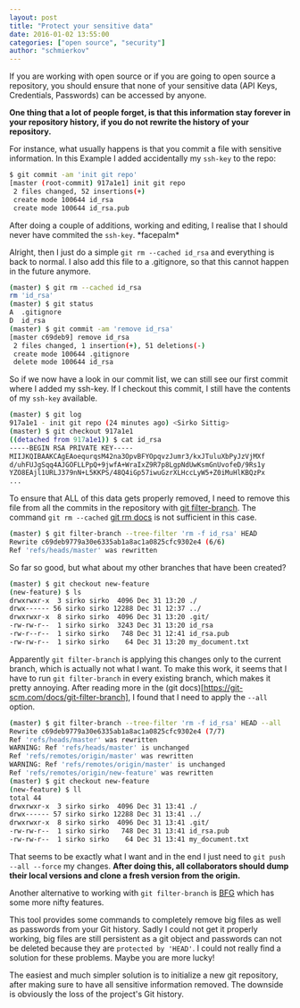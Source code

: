 ```yaml
---
layout: post
title: "Protect your sensitive data"
date: 2016-01-02 13:55:00
categories: ["open source", "security"]
author: "schmierkov"
---
```


If you are working with open source or if you are going to open source a repository, you should ensure that none of your sensitive data (API Keys, Credentials, Passwords) can be accessed by anyone.

**One thing that a lot of people forget, is that this information stay forever in your repository history, if you do not rewrite the history of your repository.**

For instance, what usually happens is that you commit a file with sensitive information. In this Example I added accidentally my `ssh-key` to the repo:

```bash
$ git commit -am 'init git repo'
[master (root-commit) 917a1e1] init git repo
 2 files changed, 52 insertions(+)
 create mode 100644 id_rsa
 create mode 100644 id_rsa.pub
```

After doing a couple of additions, working and editing, I realise that I should never have commited the `ssh-key`. \*facepalm\*

Alright, then I just do a simple `git rm --cached id_rsa` and everything is back to normal. I also add this file to a .gitignore, so that this cannot happen in the future anymore.

```bash
(master) $ git rm --cached id_rsa
rm 'id_rsa'
(master) $ git status
A  .gitignore
D  id_rsa
(master) $ git commit -am 'remove id_rsa'
[master c69deb9] remove id_rsa
 2 files changed, 1 insertion(+), 51 deletions(-)
 create mode 100644 .gitignore
 delete mode 100644 id_rsa
```

So if we now have a look in our commit list, we can still see our first commit where I added my ssh-key. If I checkout this commit, I still have the contents of my `ssh-key` available.

```bash
(master) $ git log
917a1e1 - init git repo (24 minutes ago) <Sirko Sittig>
(master) $ git checkout 917a1e1
((detached from 917a1e1)) $ cat id_rsa
-----BEGIN RSA PRIVATE KEY-----
MIIJKQIBAAKCAgEAoequrqsM42na3OpvBFYOpqvzJumr3/kxJTuluXbPyJzVjMXf
d/uhFUJgSqq4AJGOFLLPpQ+9jwfA+WraIxZ9R7p8LgpNdUwKsmGnUvofeD/9Rs1y
YZO8EAjl1URLJ379nN+L5KKPS/48Q4iGp57iwuGzrXLHccLyW5+Z0iMuHlKBQzPx
...
```

To ensure that ALL of this data gets properly removed, I need to remove this file from all the commits in the repository with [git filter-branch](https://git-scm.com/docs/git-filter-branch). The command `git rm --cached` [git rm docs](https://git-scm.com/docs/git-rm) is not sufficient in this case.

```bash
(master) $ git filter-branch --tree-filter 'rm -f id_rsa' HEAD
Rewrite c69deb9779a30e6335ab1a8ac1a0825cfc9302e4 (6/6)
Ref 'refs/heads/master' was rewritten
```

So far so good, but what about my other branches that have been created?
```bash
(master) $ git checkout new-feature
(new-feature) $ ls
drwxrwxr-x  3 sirko sirko  4096 Dec 31 13:20 ./
drwx------ 56 sirko sirko 12288 Dec 31 12:37 ../
drwxrwxr-x  8 sirko sirko  4096 Dec 31 13:20 .git/
-rw-rw-r--  1 sirko sirko  3243 Dec 31 13:20 id_rsa
-rw-r--r--  1 sirko sirko   748 Dec 31 12:41 id_rsa.pub
-rw-rw-r--  1 sirko sirko    64 Dec 31 13:20 my_document.txt
```

Apparently `git filter-branch` is applying this changes only to the current branch, which is actually not what I want. To make this work, it seems that I have to run `git filter-branch` in every existing branch, which makes it pretty annoying. After reading more in the (git docs)[https://git-scm.com/docs/git-filter-branch], I found that I need to apply the `--all` option.

```bash
(master) $ git filter-branch --tree-filter 'rm -f id_rsa' HEAD --all
Rewrite c69deb9779a30e6335ab1a8ac1a0825cfc9302e4 (7/7)
Ref 'refs/heads/master' was rewritten
WARNING: Ref 'refs/heads/master' is unchanged
Ref 'refs/remotes/origin/master' was rewritten
WARNING: Ref 'refs/remotes/origin/master' is unchanged
Ref 'refs/remotes/origin/new-feature' was rewritten
(master) $ git checkout new-feature
(new-feature) $ ll
total 44
drwxrwxr-x  3 sirko sirko  4096 Dec 31 13:41 ./
drwx------ 57 sirko sirko 12288 Dec 31 13:41 ../
drwxrwxr-x  8 sirko sirko  4096 Dec 31 13:41 .git/
-rw-rw-r--  1 sirko sirko   748 Dec 31 13:41 id_rsa.pub
-rw-rw-r--  1 sirko sirko    64 Dec 31 13:41 my_document.txt
```

That seems to be exactly what I want and in the end I just need to `git push --all --force` my changes. **After doing this, all collaborators should dump their local versions and clone a fresh version from the origin.**

Another alternative to working with `git filter-branch` is [BFG](https://rtyley.github.io/bfg-repo-cleaner/) which has some more nifty features.

This tool provides some commands to completely remove big files as well as passwords from your Git history. Sadly I could not get it properly working, big files are still persistent as a git object and passwords can not be deleted because they are `protected by 'HEAD'`. I could not really find a solution for these problems. Maybe you are more lucky!

The easiest and much simpler solution is to initialize a new git repository, after making sure to have all sensitive information removed. The downside is obviously the loss of the project's Git history.
